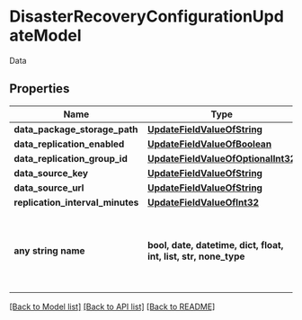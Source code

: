 # DisasterRecoveryConfigurationUpdateModel

Data

## Properties
Name | Type | Description | Notes
------------ | ------------- | ------------- | -------------
**data_package_storage_path** | [**UpdateFieldValueOfString**](UpdateFieldValueOfString.md) |  | [optional] 
**data_replication_enabled** | [**UpdateFieldValueOfBoolean**](UpdateFieldValueOfBoolean.md) |  | [optional] 
**data_replication_group_id** | [**UpdateFieldValueOfOptionalInt32**](UpdateFieldValueOfOptionalInt32.md) |  | [optional] 
**data_source_key** | [**UpdateFieldValueOfString**](UpdateFieldValueOfString.md) |  | [optional] 
**data_source_url** | [**UpdateFieldValueOfString**](UpdateFieldValueOfString.md) |  | [optional] 
**replication_interval_minutes** | [**UpdateFieldValueOfInt32**](UpdateFieldValueOfInt32.md) |  | [optional] 
**any string name** | **bool, date, datetime, dict, float, int, list, str, none_type** | any string name can be used but the value must be the correct type | [optional]

[[Back to Model list]](../README.md#documentation-for-models) [[Back to API list]](../README.md#documentation-for-api-endpoints) [[Back to README]](../README.md)


